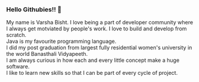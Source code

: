 ### **Hello Githubies!!** 👋
My name is Varsha Bisht. I love being a part of developer community where I always get motviated by people's work. I love to build and develop from scratch. <br>
Java is my favourite programming language.<br>
I did my post graduation from largest fully residential women's university in the world Banasthali Vidyapeeth.<br>
I am always curious in how each and every little concept make a huge software.<br>
I like to learn new skills so that I can be part of every cycle of project.


<!--
**Varsha-git/Varsha-git** is a ✨ _special_ ✨ repository because its `README.md` (this file) appears on your GitHub profile.

Here are some ideas to get you started:

- 🔭 I’m currently working on my skills ! 
- 🌱 I’m currently learning ...
- 👯 I’m looking to collaborate on ...
- 🤔 I’m looking for help with ...
- 💬 Ask me about ...
- 📫 How to reach me: ...
- 😄 Pronouns: ...
- ⚡ Fun fact: ...
-->
